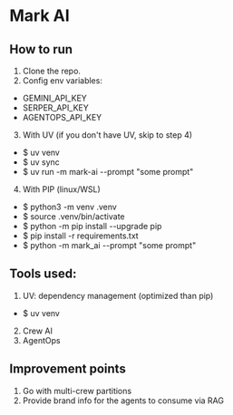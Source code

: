 # Mark AI

## How to run
1. Clone the repo. 
2. Config env variables: 
- GEMINI_API_KEY
- SERPER_API_KEY
- AGENTOPS_API_KEY
3. With UV (if you don't have UV, skip to step 4)
- $ uv venv
- $ uv sync
- $ uv run -m mark-ai --prompt "some prompt"

4. With PIP (linux/WSL)
- $ python3 -m venv .venv
- $ source .venv/bin/activate
- $ python -m pip install --upgrade pip
- $ pip install -r requirements.txt
- $ python -m mark_ai --prompt "some prompt"

## Tools used:
1. UV: dependency management (optimized than pip)
- $ uv venv
2. Crew AI
3. AgentOps

## Improvement points
1. Go with multi-crew partitions
2. Provide brand info for the agents to consume via RAG
